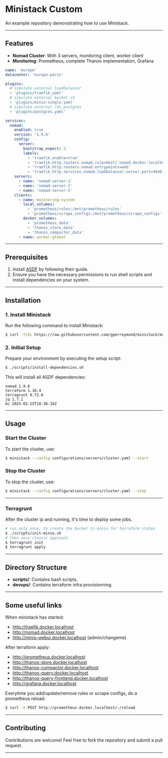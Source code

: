 # Ministack Custom

An example repository demonstrating how to use Ministack.

---

## Features

- **Nomad Cluster**: With 3 servers, monitoring client, worker client
- **Monitoring**: Prometheus, complete Thanos implementation, Grafana

```yaml
name: 'europe'
datacenter: 'europe-paris'

plugins:
  # simulate external loadbalancer
  - 'plugins/traefik.yaml'
  # simulate external bucket s3
  - 'plugins/minio-single.yaml'
  # simulate external rds postgres 
  - 'plugins/postgres.yaml'

services:
  nomad:
    enabled: true
    version: '1.9.6'
    config:
      server:
        bootstrap_expect: 3
        labels:
          - 'traefik.enable=true'
          - 'traefik.http.routers.nomad.rule=Host(`nomad.docker.localhost`)'
          - 'traefik.http.routers.nomad.entrypoints=web'
          - 'traefik.http.services.nomad.loadbalancer.server.port=4646'
    servers:
      - name: 'nomad-server-1'
      - name: 'nomad-server-2'
      - name: 'nomad-server-3'
    clients:
      - name: monitoring-system
        local_volumes:
          - 'prometheus/rules:/mnt/prometheus/rules'
          - 'prometheus/scrape_configs:/mnt/prometheus/scrape_configs'
        docker_volumes:
          - 'prometheus_data'
          - 'thanos_store_data'
          - 'thanos_compactor_data'
      - name: worker-global
```

---

## Prerequisites

1. Install [ASDF](https://asdf-vm.com/guide/getting-started.html) by following their guide.
2. Ensure you have the necessary permissions to run shell scripts and install dependencies on your system.

---

## Installation

### 1. Install Ministack
Run the following command to install Ministack:
```sh
$ curl -fsSL https://raw.githubusercontent.com/gperreymond/ministack/main/install | bash
```

### 2. Initial Setup
Prepare your environment by executing the setup script:
```sh
$ ./scripts/install-dependencies.sh
```
This will install all ASDF dependencies:

```
nomad 1.9.6
terraform 1.10.4
terragrunt 0.72.6
jq 1.7.1
mc 2025-02-15T10-36-16Z
```

---

## Usage

### Start the Cluster
To start the cluster, use:
```sh
$ ministack --config configurations/servers/cluster.yaml --start
```

### Stop the Cluster
To stop the cluster, use:
```sh
$ ministack --config configurations/servers/cluster.yaml --stop
```

---

### Terragrunt

After the cluster ip and running, it's time to deploy some jobs.

```sh
# run only once, to create the bucket in minio for terraform states
$ ./scripts/init-minio.sh
# then very classic approach
$ terragrunt init
$ terragrunt apply
```

---

## Directory Structure

- **scripts/**: Contains bash scripts.
- **devops/**: Contains terraform infra provisionning.

---

## Some useful links

When ministack has started:
* http://traefik.docker.localhost
* http://nomad.docker.localhost
* http://minio-webui.docker.localhost (admin/changeme)

After terraform apply:
* http://prometheus.docker.localhost
* http://thanos-store.docker.localhost
* http://thanos-compactor.docker.localhost
* http://thanos-query.docker.localhost
* http://thanos-query-frontend.docker.localhost
* http://grafana.docker.localhost


Everytime you add/update/remove rules or scrape configs, do a prometheus reload:
```sh
$ curl -X POST http://prometheus.docker.localhost/-/reload
```

---

## Contributing

Contributions are welcome! Feel free to fork the repository and submit a pull request.

---
